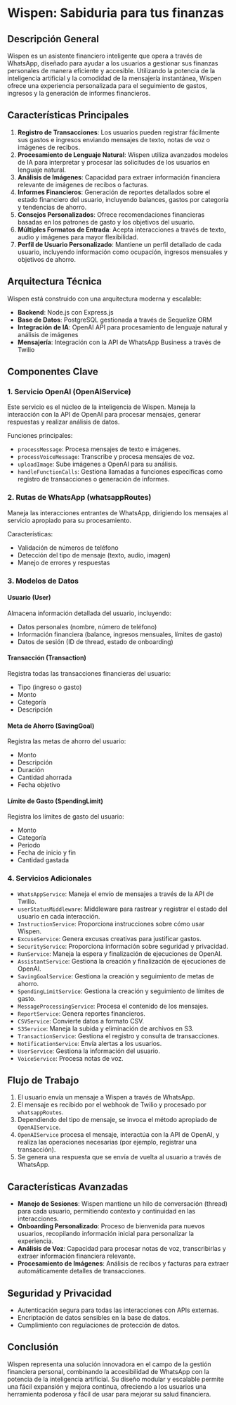 # Wispen: Sabiduria para tus finanzas

## Descripción General

Wispen es un asistente financiero inteligente que opera a través de WhatsApp, diseñado para ayudar a los usuarios a gestionar sus finanzas personales de manera eficiente y accesible. Utilizando la potencia de la inteligencia artificial y la comodidad de la mensajería instantánea, Wispen ofrece una experiencia personalizada para el seguimiento de gastos, ingresos y la generación de informes financieros.

## Características Principales

1. **Registro de Transacciones**: Los usuarios pueden registrar fácilmente sus gastos e ingresos enviando mensajes de texto, notas de voz o imágenes de recibos.
2. **Procesamiento de Lenguaje Natural**: Wispen utiliza avanzados modelos de IA para interpretar y procesar las solicitudes de los usuarios en lenguaje natural.
3. **Análisis de Imágenes**: Capacidad para extraer información financiera relevante de imágenes de recibos o facturas.
4. **Informes Financieros**: Generación de reportes detallados sobre el estado financiero del usuario, incluyendo balances, gastos por categoría y tendencias de ahorro.
5. **Consejos Personalizados**: Ofrece recomendaciones financieras basadas en los patrones de gasto y los objetivos del usuario.
6. **Múltiples Formatos de Entrada**: Acepta interacciones a través de texto, audio y imágenes para mayor flexibilidad.
7. **Perfil de Usuario Personalizado**: Mantiene un perfil detallado de cada usuario, incluyendo información como ocupación, ingresos mensuales y objetivos de ahorro.

## Arquitectura Técnica

Wispen está construido con una arquitectura moderna y escalable:

- **Backend**: Node.js con Express.js
- **Base de Datos**: PostgreSQL gestionada a través de Sequelize ORM
- **Integración de IA**: OpenAI API para procesamiento de lenguaje natural y análisis de imágenes
- **Mensajería**: Integración con la API de WhatsApp Business a través de Twilio

## Componentes Clave

### 1. Servicio OpenAI (OpenAIService)

Este servicio es el núcleo de la inteligencia de Wispen. Maneja la interacción con la API de OpenAI para procesar mensajes, generar respuestas y realizar análisis de datos.

Funciones principales:
- `processMessage`: Procesa mensajes de texto e imágenes.
- `processVoiceMessage`: Transcribe y procesa mensajes de voz.
- `uploadImage`: Sube imágenes a OpenAI para su análisis.
- `handleFunctionCalls`: Gestiona llamadas a funciones específicas como registro de transacciones o generación de informes.

### 2. Rutas de WhatsApp (whatsappRoutes)

Maneja las interacciones entrantes de WhatsApp, dirigiendo los mensajes al servicio apropiado para su procesamiento.

Características:
- Validación de números de teléfono
- Detección del tipo de mensaje (texto, audio, imagen)
- Manejo de errores y respuestas

### 3. Modelos de Datos

#### Usuario (User)
Almacena información detallada del usuario, incluyendo:
- Datos personales (nombre, número de teléfono)
- Información financiera (balance, ingresos mensuales, límites de gasto)
- Datos de sesión (ID de thread, estado de onboarding)

#### Transacción (Transaction)
Registra todas las transacciones financieras del usuario:
- Tipo (ingreso o gasto)
- Monto
- Categoría
- Descripción

#### Meta de Ahorro (SavingGoal)
Registra las metas de ahorro del usuario:
- Monto
- Descripción
- Duración
- Cantidad ahorrada
- Fecha objetivo

#### Límite de Gasto (SpendingLimit)
Registra los límites de gasto del usuario:
- Monto
- Categoría
- Periodo
- Fecha de inicio y fin
- Cantidad gastada

### 4. Servicios Adicionales

- `WhatsAppService`: Maneja el envío de mensajes a través de la API de Twilio.
- `userStatusMiddleware`: Middleware para rastrear y registrar el estado del usuario en cada interacción.
- `InstructionService`: Proporciona instrucciones sobre cómo usar Wispen.
- `ExcuseService`: Genera excusas creativas para justificar gastos.
- `SecurityService`: Proporciona información sobre seguridad y privacidad.
- `RunService`: Maneja la espera y finalización de ejecuciones de OpenAI.
- `AssistantService`: Gestiona la creación y finalización de ejecuciones de OpenAI.
- `SavingGoalService`: Gestiona la creación y seguimiento de metas de ahorro.
- `SpendingLimitService`: Gestiona la creación y seguimiento de límites de gasto.
- `MessageProcessingService`: Procesa el contenido de los mensajes.
- `ReportService`: Genera reportes financieros.
- `CSVService`: Convierte datos a formato CSV.
- `S3Service`: Maneja la subida y eliminación de archivos en S3.
- `TransactionService`: Gestiona el registro y consulta de transacciones.
- `NotificationService`: Envía alertas a los usuarios.
- `UserService`: Gestiona la información del usuario.
- `VoiceService`: Procesa notas de voz.

## Flujo de Trabajo

1. El usuario envía un mensaje a Wispen a través de WhatsApp.
2. El mensaje es recibido por el webhook de Twilio y procesado por `whatsappRoutes`.
3. Dependiendo del tipo de mensaje, se invoca el método apropiado de `OpenAIService`.
4. `OpenAIService` procesa el mensaje, interactúa con la API de OpenAI, y realiza las operaciones necesarias (por ejemplo, registrar una transacción).
5. Se genera una respuesta que se envía de vuelta al usuario a través de WhatsApp.

## Características Avanzadas

- **Manejo de Sesiones**: Wispen mantiene un hilo de conversación (thread) para cada usuario, permitiendo contexto y continuidad en las interacciones.
- **Onboarding Personalizado**: Proceso de bienvenida para nuevos usuarios, recopilando información inicial para personalizar la experiencia.
- **Análisis de Voz**: Capacidad para procesar notas de voz, transcribirlas y extraer información financiera relevante.
- **Procesamiento de Imágenes**: Análisis de recibos y facturas para extraer automáticamente detalles de transacciones.

## Seguridad y Privacidad

- Autenticación segura para todas las interacciones con APIs externas.
- Encriptación de datos sensibles en la base de datos.
- Cumplimiento con regulaciones de protección de datos.

## Conclusión

Wispen representa una solución innovadora en el campo de la gestión financiera personal, combinando la accesibilidad de WhatsApp con la potencia de la inteligencia artificial. Su diseño modular y escalable permite una fácil expansión y mejora continua, ofreciendo a los usuarios una herramienta poderosa y fácil de usar para mejorar su salud financiera.